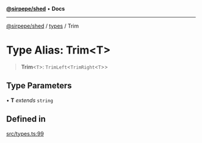 [**@sirpepe/shed**](../../README.md) • **Docs**

***

[@sirpepe/shed](../../README.md) / [types](../README.md) / Trim

# Type Alias: Trim\<T\>

> **Trim**\<`T`\>: `TrimLeft`\<`TrimRight`\<`T`\>\>

## Type Parameters

• **T** *extends* `string`

## Defined in

[src/types.ts:99](https://github.com/SirPepe/shed/blob/36009fde0fee9ee53321ca81309876bbb49851e3/src/types.ts#L99)
